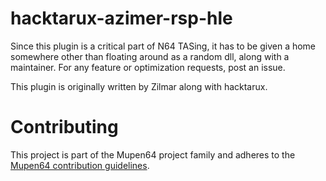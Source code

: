 # hacktarux-azimer-rsp-hle 

Since this plugin is a critical part of N64 TASing, it has to be given a home somewhere other than floating around as a random dll, along with a maintainer. For any feature or optimization requests, post an issue.

This plugin is originally written by Zilmar along with hacktarux.

# Contributing

This project is part of the Mupen64 project family and adheres to the [Mupen64 contribution guidelines](https://github.com/mkdasher/mupen64-rr-lua-/wiki/Contributing).
